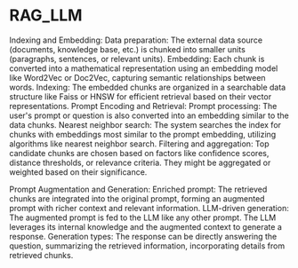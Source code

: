# RAG_LLM
Indexing and Embedding:
Data preparation: The external data source (documents, knowledge base, etc.) is chunked into smaller units (paragraphs, sentences, or relevant units).
Embedding: Each chunk is converted into a mathematical representation using an embedding model like Word2Vec or Doc2Vec, capturing semantic relationships between words.
Indexing: The embedded chunks are organized in a searchable data structure like Faiss or HNSW for efficient retrieval based on their vector representations.
Prompt Encoding and Retrieval:
Prompt processing: The user's prompt or question is also converted into an embedding similar to the data chunks.
Nearest neighbor search: The system searches the index for chunks with embeddings most similar to the prompt embedding, utilizing algorithms like nearest neighbor search.
Filtering and aggregation: Top candidate chunks are chosen based on factors like confidence scores, distance thresholds, or relevance criteria. They might be aggregated or weighted based on their significance.

Prompt Augmentation and Generation:
Enriched prompt: The retrieved chunks are integrated into the original prompt, forming an augmented prompt with richer context and relevant information.
LLM-driven generation: The augmented prompt is fed to the LLM like any other prompt. The LLM leverages its internal knowledge and the augmented context to generate a response.
Generation types: The response can be directly answering the question, summarizing the retrieved information, incorporating details from retrieved chunks.
